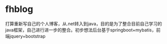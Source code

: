 # fhblog
打算重新写自己的个人博客，从.net转入到java，目的是为了整合目前自己学习的java框架，自己进行进一步的整合。初步想法后台基于springboot+mybatis，前端jquery+bootstrap
